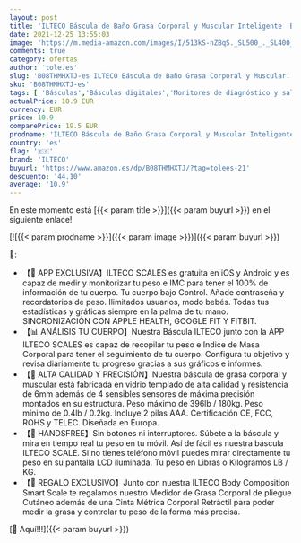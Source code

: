 ```yaml
---
layout: post
title: 'ILTECO Báscula de Baño Grasa Corporal y Muscular Inteligente  Báscula de precisión digital con Tecnología Bluetooth  APP 13 análisis  IMC  Peso Óseo  Masa  Agua etc  conexión Android e iOS | Negro'
date: 2021-12-25 13:55:03
image: 'https://m.media-amazon.com/images/I/513kS-nZBqS._SL500_._SL400_.jpg'
comments: true
category: ofertas
author: 'tole.es'
slug: 'B08THMHXTJ-es ILTECO Báscula de Baño Grasa Corporal y Muscular...'
sku: 'B08THMHXTJ-es'
tags: [ 'Básculas','Básculas digitales','Monitores de diagnóstico y salud','Salud y cuidado personal','Suministros y equipamiento médico','android','ilteco', ]
actualPrice: 10.9 EUR
currency: EUR
price: 10.9
comparePrice: 19.5 EUR
prodname: 'ILTECO Báscula de Baño Grasa Corporal y Muscular Inteligente  Báscula de precisión digital con Tecnología Bluetooth  APP 13 análisis  IMC  Peso Óseo  Masa  Agua etc  conexión Android e iOS | Negro'
country: 'es'
flag: '🇪🇸'
brand: 'ILTECO'
buyurl: 'https://www.amazon.es/dp/B08THMHXTJ/?tag=tolees-21'
descuento: '44.10'
average: '10.9'
---
```


En este momento está [{{< param title >}}]({{< param buyurl >}}) en el siguiente enlace!

[![{{< param prodname >}}]({{< param image >}})]({{< param buyurl >}})

🔎:

- 【📲 APP EXCLUSIVA】ILTECO SCALES es gratuita en iOS y Android y es capaz de medir y monitorizar tu peso e IMC para tener el 100% de información de tu cuerpo. Tu cuerpo bajo Control. Añade contraseña y recordatorios de peso. Ilimitados usuarios, modo bebés. Todas tus estadísticas y gráficas siempre en la palma de tu mano. SINCRONIZACIÓN CON APPLE HEALTH, GOOGLE FIT Y FITBIT.
- 【📊 ANÁLISIS TU CUERPO】Nuestra Báscula ILTECO junto con la APP ILTECO SCALES es capaz de recopilar tu peso e Indice de Masa Corporal para tener el seguimiento de tu cuerpo. Configura tu objetivo y revisa diariamente tu progreso gracias a sus gráficos e informes.
- 【🥇 ALTA CALIDAD Y PRECISIÓN】Nuestra báscula de grasa corporal y muscular está fabricada en vidrio templado de alta calidad y resistencia de 6mm además de 4 sensibles sensores de máxima precisión montados en su estructura. Peso máximo de 396lb / 180kg. Peso mínimo de 0.4lb / 0.2kg. Incluye 2 pilas AAA. Certificación CE, FCC, ROHS y TELEC. Diseñada en Europa.
- 【👋 HANDSFREE】Sin botones ni interruptores. Súbete a la báscula y mira en tiempo real tu peso en tu móvil. Así de fácil es nuestra báscula ILTECO SCALE. Si no tienes teléfono móvil puedes mirar directamente tu peso en su pantalla LCD iluminada. Tu peso en Libras o Kilogramos LB / KG.
- 【🎁 REGALO EXCLUSIVO】Junto con nuestra ILTECO Body Composition Smart Scale te regalamos nuestro Medidor de Grasa Corporal de pliegue Cutáneo además de una Cinta Métrica Corporal Retráctil para poder medir la grasa y controlar tu peso de la forma más precisa.

[🛒 Aquí!!!]({{< param buyurl >}})
